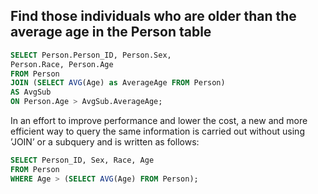##  Find those individuals who are older than the average age in the Person table
```sql
SELECT Person.Person_ID, Person.Sex,
Person.Race, Person.Age
FROM Person
JOIN (SELECT AVG(Age) as AverageAge FROM Person)
AS AvgSub
ON Person.Age > AvgSub.AverageAge;
```
In an effort to improve performance and lower the cost, a new and more efficient way to query the same information is carried out without using ’JOIN’ or a subquery and is written as follows:
```sql
SELECT Person_ID, Sex, Race, Age
FROM Person
WHERE Age > (SELECT AVG(Age) FROM Person);
```

